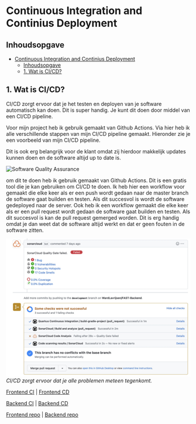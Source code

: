 # Continuous Integration and Continius Deployment

## Inhoudsopgave

- [Continuous Integration and Continius Deployment](#continuous-integration-and-continius-deployment)
  - [Inhoudsopgave](#inhoudsopgave)
  - [1. Wat is CI/CD?](#1-wat-is-cicd)

## 1. Wat is CI/CD?

CI/CD zorgt ervoor dat je het testen en deployen van je software automatisch kan doen. Dit is super handig. Je kunt dit doen door middel van een CI/CD pipeline.

Voor mijn project heb ik gebruik gemaakt van Github Actions. Via hier heb ik alle verschillende stappen van mijn CI/CD pipeline gemaakt. Hieronder zie je een voorbeeld van mijn CI/CD pipeline.

Dit is ook erg belangrijk voor de klant omdat zij hierdoor makkelijk updates kunnen doen en de software altijd up to date is.

![Software Quality Assurance](https://flexagon.com/wp-content/uploads/2020/04/a-world-without-ci.cd-meme.jpg)

om dit te doen heb ik gebruik gemaakt van Github Actions. Dit is een gratis tool die je kan gebruiken om CI/CD te doen. Ik heb hier een workflow voor gemaakt die elke keer als er een push wordt gedaan naar de master branch de software gaat builden en testen. Als dit succesvol is wordt de software gedeployed naar de server. Ook heb ik een workflow gemaakt die elke keer als er een pull request wordt gedaan de software gaat builden en testen. Als dit succesvol is kan de pull request gemerged worden. Dit is erg handig omdat je dan weet dat de software altijd werkt en dat er geen fouten in de software zitten.

![Github CI](./images/StaticCodeGithub.jpg)
_CI/CD zorgt ervoor dat je alle problemen meteen tegenkomt._

[Frontend CI](/FAST/FrontendIntegrade.yml) | [Frontend CD](/FAST/FrontendDeploy.yml)

[Backend CI](/FAST/BackendIntegrade.yml) | [Backend CD](/FAST/BackendDeploy.yml)

[Frontend repo](https://github.com/WardLavrijsen/FAST-Frontend.git) | [Backend repo](https://github.com/WardLavrijsen/FAST-Backend)
